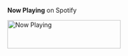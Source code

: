 **Now Playing** on Spotify

<a href="https://spotify.timkante.dev/now-playing?open">
    <img src="https://spotify.timkante.dev/now-playing" width="256" height="64" alt="Now Playing">
</a>
